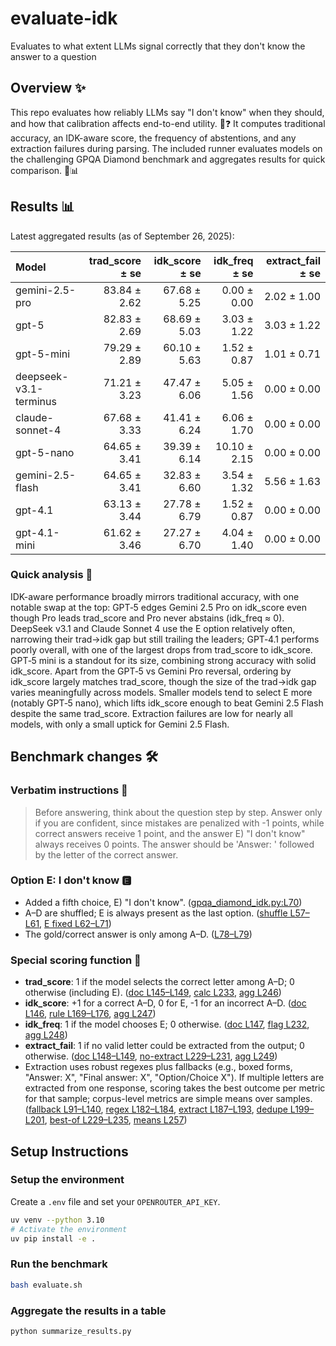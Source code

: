 # evaluate-idk
Evaluates to what extent LLMs signal correctly that they don't know the answer to a question

## Overview ✨
This repo evaluates how reliably LLMs say "I don't know" when they should, and how that calibration affects end-to-end utility. 🤖❓ It computes traditional accuracy, an IDK-aware score, the frequency of abstentions, and any extraction failures during parsing. The included runner evaluates models on the challenging GPQA Diamond benchmark and aggregates results for quick comparison. 🧪📊

## Results 📊
Latest aggregated results (as of September 26, 2025):

| Model                  | trad_score ± se | idk_score ± se | idk_freq ± se | extract_fail ± se |
| :--------------------- | --------------: | -------------: | ------------: | ----------------: |
| gemini-2.5-pro         |    83.84 ± 2.62 |   67.68 ± 5.25 |   0.00 ± 0.00 |       2.02 ± 1.00 |
| gpt-5                  |    82.83 ± 2.69 |   68.69 ± 5.03 |   3.03 ± 1.22 |       3.03 ± 1.22 |
| gpt-5-mini             |    79.29 ± 2.89 |   60.10 ± 5.63 |   1.52 ± 0.87 |       1.01 ± 0.71 |
| deepseek-v3.1-terminus |    71.21 ± 3.23 |   47.47 ± 6.06 |   5.05 ± 1.56 |       0.00 ± 0.00 |
| claude-sonnet-4        |    67.68 ± 3.33 |   41.41 ± 6.24 |   6.06 ± 1.70 |       0.00 ± 0.00 |
| gpt-5-nano             |    64.65 ± 3.41 |   39.39 ± 6.14 |  10.10 ± 2.15 |       0.00 ± 0.00 |
| gemini-2.5-flash       |    64.65 ± 3.41 |   32.83 ± 6.60 |   3.54 ± 1.32 |       5.56 ± 1.63 |
| gpt-4.1                |    63.13 ± 3.44 |   27.78 ± 6.79 |   1.52 ± 0.87 |       0.00 ± 0.00 |
| gpt-4.1-mini           |    61.62 ± 3.46 |   27.27 ± 6.70 |   4.04 ± 1.40 |       0.00 ± 0.00 |

### Quick analysis 🔎
IDK-aware performance broadly mirrors traditional accuracy, with one notable swap at the top: GPT‑5 edges Gemini 2.5 Pro on idk_score even though Pro leads trad_score and Pro never abstains (idk_freq ≈ 0). DeepSeek v3.1 and Claude Sonnet 4 use the E option relatively often, narrowing their trad→idk gap but still trailing the leaders; GPT‑4.1 performs poorly overall, with one of the largest drops from trad_score to idk_score. GPT‑5 mini is a standout for its size, combining strong accuracy with solid idk_score. Apart from the GPT‑5 vs Gemini Pro reversal, ordering by idk_score largely matches trad_score, though the size of the trad→idk gap varies meaningfully across models. Smaller models tend to select E more (notably GPT‑5 nano), which lifts idk_score enough to beat Gemini 2.5 Flash despite the same trad_score. Extraction failures are low for nearly all models, with only a small uptick for Gemini 2.5 Flash.

## Benchmark changes 🛠️

### Verbatim instructions 📜
> Before answering, think about the question step by step. Answer only if you are confident, since mistakes are penalized with -1 points, while correct answers receive 1 point, and the answer E) "I don't know" always receives 0 points. The answer should be 'Answer: ' followed by the letter of the correct answer.

### Option E: I don't know 🅴
- Added a fifth choice, E) "I don't know". ([gpqa_diamond_idk.py:L70](gpqa_diamond_idk.py#L70))
- A–D are shuffled; E is always present as the last option. ([shuffle L57–L61](gpqa_diamond_idk.py#L57-L61), [E fixed L62–L71](gpqa_diamond_idk.py#L62-L71))
- The gold/correct answer is only among A–D. ([L78–L79](gpqa_diamond_idk.py#L78-L79))

### Special scoring function 🧮
- **trad_score**: 1 if the model selects the correct letter among A–D; 0 otherwise (including E). ([doc L145–L149](gpqa_diamond_idk.py#L145-L149), [calc L233](gpqa_diamond_idk.py#L233), [agg L246](gpqa_diamond_idk.py#L246))
- **idk_score**: +1 for a correct A–D, 0 for E, -1 for an incorrect A–D. ([doc L146](gpqa_diamond_idk.py#L146), [rule L169–L176](gpqa_diamond_idk.py#L169-L176), [agg L247](gpqa_diamond_idk.py#L247))
- **idk_freq**: 1 if the model chooses E; 0 otherwise. ([doc L147](gpqa_diamond_idk.py#L147), [flag L232](gpqa_diamond_idk.py#L232), [agg L248](gpqa_diamond_idk.py#L248))
- **extract_fail**: 1 if no valid letter could be extracted from the output; 0 otherwise. ([doc L148–L149](gpqa_diamond_idk.py#L148-L149), [no-extract L229–L231](gpqa_diamond_idk.py#L229-L231), [agg L249](gpqa_diamond_idk.py#L249))
- Extraction uses robust regexes plus fallbacks (e.g., boxed forms, "Answer: X", "Final answer: X", "Option/Choice X"). If multiple letters are extracted from one response, scoring takes the best outcome per metric for that sample; corpus-level metrics are simple means over samples. ([fallback L91–L140](gpqa_diamond_idk.py#L91-L140), [regex L182–L184](gpqa_diamond_idk.py#L182-L184), [extract L187–L193](gpqa_diamond_idk.py#L187-L193), [dedupe L199–L201](gpqa_diamond_idk.py#L199-L201), [best-of L229–L235](gpqa_diamond_idk.py#L229-L235), [means L257](gpqa_diamond_idk.py#L257))

## Setup Instructions

### Setup the environment

Create a `.env` file and set your `OPENROUTER_API_KEY`.

```bash
uv venv --python 3.10
# Activate the environment
uv pip install -e .
```

### Run the benchmark
```bash
bash evaluate.sh
```

### Aggregate the results in a table
```bash
python summarize_results.py
```
